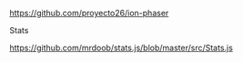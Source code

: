 https://github.com/proyecto26/ion-phaser

Stats

https://github.com/mrdoob/stats.js/blob/master/src/Stats.js
